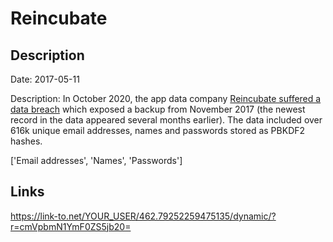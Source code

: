 # Reincubate

## Description

Date: 2017-05-11

Description:
In October 2020, the app data company <a href="https://reincubate.com/blog/security-incident-oct-2020/" target="_blank" rel="noopener">Reincubate suffered a data breach</a> which exposed a backup from November 2017 (the newest record in the data appeared several months earlier). The data included over 616k unique email addresses, names and passwords stored as PBKDF2 hashes.


['Email addresses', 'Names', 'Passwords']

## Links

https://link-to.net/YOUR_USER/462.79252259475135/dynamic/?r=cmVpbmN1YmF0ZS5jb20=